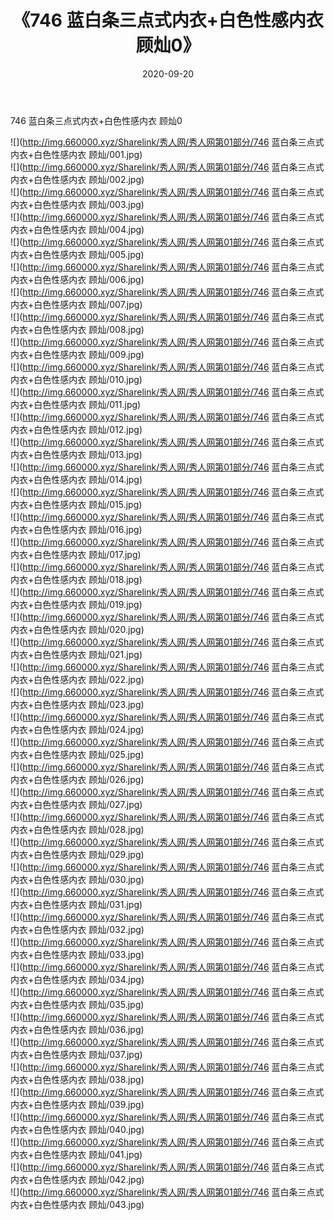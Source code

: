 ﻿---
layout: post
title:  《746 蓝白条三点式内衣+白色性感内衣 顾灿0》
date:   2020-09-20
img: http://img.660000.xyz/Sharelink/秀人网/秀人网第01部分/746 蓝白条三点式内衣+白色性感内衣 顾灿0/000.jpg
categories: [美女, 清纯, 唯美]
---

746 蓝白条三点式内衣+白色性感内衣 顾灿0

  ![](http://img.660000.xyz/Sharelink/秀人网/秀人网第01部分/746 蓝白条三点式内衣+白色性感内衣 顾灿/001.jpg) <br> ![](http://img.660000.xyz/Sharelink/秀人网/秀人网第01部分/746 蓝白条三点式内衣+白色性感内衣 顾灿/002.jpg) <br> ![](http://img.660000.xyz/Sharelink/秀人网/秀人网第01部分/746 蓝白条三点式内衣+白色性感内衣 顾灿/003.jpg) <br> ![](http://img.660000.xyz/Sharelink/秀人网/秀人网第01部分/746 蓝白条三点式内衣+白色性感内衣 顾灿/004.jpg) <br> ![](http://img.660000.xyz/Sharelink/秀人网/秀人网第01部分/746 蓝白条三点式内衣+白色性感内衣 顾灿/005.jpg) <br> ![](http://img.660000.xyz/Sharelink/秀人网/秀人网第01部分/746 蓝白条三点式内衣+白色性感内衣 顾灿/006.jpg) <br> ![](http://img.660000.xyz/Sharelink/秀人网/秀人网第01部分/746 蓝白条三点式内衣+白色性感内衣 顾灿/007.jpg) <br> ![](http://img.660000.xyz/Sharelink/秀人网/秀人网第01部分/746 蓝白条三点式内衣+白色性感内衣 顾灿/008.jpg) <br> ![](http://img.660000.xyz/Sharelink/秀人网/秀人网第01部分/746 蓝白条三点式内衣+白色性感内衣 顾灿/009.jpg) <br> ![](http://img.660000.xyz/Sharelink/秀人网/秀人网第01部分/746 蓝白条三点式内衣+白色性感内衣 顾灿/010.jpg) <br> ![](http://img.660000.xyz/Sharelink/秀人网/秀人网第01部分/746 蓝白条三点式内衣+白色性感内衣 顾灿/011.jpg) <br> ![](http://img.660000.xyz/Sharelink/秀人网/秀人网第01部分/746 蓝白条三点式内衣+白色性感内衣 顾灿/012.jpg) <br> ![](http://img.660000.xyz/Sharelink/秀人网/秀人网第01部分/746 蓝白条三点式内衣+白色性感内衣 顾灿/013.jpg) <br> ![](http://img.660000.xyz/Sharelink/秀人网/秀人网第01部分/746 蓝白条三点式内衣+白色性感内衣 顾灿/014.jpg) <br> ![](http://img.660000.xyz/Sharelink/秀人网/秀人网第01部分/746 蓝白条三点式内衣+白色性感内衣 顾灿/015.jpg) <br> ![](http://img.660000.xyz/Sharelink/秀人网/秀人网第01部分/746 蓝白条三点式内衣+白色性感内衣 顾灿/016.jpg) <br> ![](http://img.660000.xyz/Sharelink/秀人网/秀人网第01部分/746 蓝白条三点式内衣+白色性感内衣 顾灿/017.jpg) <br> ![](http://img.660000.xyz/Sharelink/秀人网/秀人网第01部分/746 蓝白条三点式内衣+白色性感内衣 顾灿/018.jpg) <br> ![](http://img.660000.xyz/Sharelink/秀人网/秀人网第01部分/746 蓝白条三点式内衣+白色性感内衣 顾灿/019.jpg) <br> ![](http://img.660000.xyz/Sharelink/秀人网/秀人网第01部分/746 蓝白条三点式内衣+白色性感内衣 顾灿/020.jpg) <br> ![](http://img.660000.xyz/Sharelink/秀人网/秀人网第01部分/746 蓝白条三点式内衣+白色性感内衣 顾灿/021.jpg) <br> ![](http://img.660000.xyz/Sharelink/秀人网/秀人网第01部分/746 蓝白条三点式内衣+白色性感内衣 顾灿/022.jpg) <br> ![](http://img.660000.xyz/Sharelink/秀人网/秀人网第01部分/746 蓝白条三点式内衣+白色性感内衣 顾灿/023.jpg) <br> ![](http://img.660000.xyz/Sharelink/秀人网/秀人网第01部分/746 蓝白条三点式内衣+白色性感内衣 顾灿/024.jpg) <br> ![](http://img.660000.xyz/Sharelink/秀人网/秀人网第01部分/746 蓝白条三点式内衣+白色性感内衣 顾灿/025.jpg) <br> ![](http://img.660000.xyz/Sharelink/秀人网/秀人网第01部分/746 蓝白条三点式内衣+白色性感内衣 顾灿/026.jpg) <br> ![](http://img.660000.xyz/Sharelink/秀人网/秀人网第01部分/746 蓝白条三点式内衣+白色性感内衣 顾灿/027.jpg) <br> ![](http://img.660000.xyz/Sharelink/秀人网/秀人网第01部分/746 蓝白条三点式内衣+白色性感内衣 顾灿/028.jpg) <br> ![](http://img.660000.xyz/Sharelink/秀人网/秀人网第01部分/746 蓝白条三点式内衣+白色性感内衣 顾灿/029.jpg) <br> ![](http://img.660000.xyz/Sharelink/秀人网/秀人网第01部分/746 蓝白条三点式内衣+白色性感内衣 顾灿/030.jpg) <br> ![](http://img.660000.xyz/Sharelink/秀人网/秀人网第01部分/746 蓝白条三点式内衣+白色性感内衣 顾灿/031.jpg) <br> ![](http://img.660000.xyz/Sharelink/秀人网/秀人网第01部分/746 蓝白条三点式内衣+白色性感内衣 顾灿/032.jpg) <br> ![](http://img.660000.xyz/Sharelink/秀人网/秀人网第01部分/746 蓝白条三点式内衣+白色性感内衣 顾灿/033.jpg) <br> ![](http://img.660000.xyz/Sharelink/秀人网/秀人网第01部分/746 蓝白条三点式内衣+白色性感内衣 顾灿/034.jpg) <br> ![](http://img.660000.xyz/Sharelink/秀人网/秀人网第01部分/746 蓝白条三点式内衣+白色性感内衣 顾灿/035.jpg) <br> ![](http://img.660000.xyz/Sharelink/秀人网/秀人网第01部分/746 蓝白条三点式内衣+白色性感内衣 顾灿/036.jpg) <br> ![](http://img.660000.xyz/Sharelink/秀人网/秀人网第01部分/746 蓝白条三点式内衣+白色性感内衣 顾灿/037.jpg) <br> ![](http://img.660000.xyz/Sharelink/秀人网/秀人网第01部分/746 蓝白条三点式内衣+白色性感内衣 顾灿/038.jpg) <br> ![](http://img.660000.xyz/Sharelink/秀人网/秀人网第01部分/746 蓝白条三点式内衣+白色性感内衣 顾灿/039.jpg) <br> ![](http://img.660000.xyz/Sharelink/秀人网/秀人网第01部分/746 蓝白条三点式内衣+白色性感内衣 顾灿/040.jpg) <br> ![](http://img.660000.xyz/Sharelink/秀人网/秀人网第01部分/746 蓝白条三点式内衣+白色性感内衣 顾灿/041.jpg) <br> ![](http://img.660000.xyz/Sharelink/秀人网/秀人网第01部分/746 蓝白条三点式内衣+白色性感内衣 顾灿/042.jpg) <br> ![](http://img.660000.xyz/Sharelink/秀人网/秀人网第01部分/746 蓝白条三点式内衣+白色性感内衣 顾灿/043.jpg) <br>